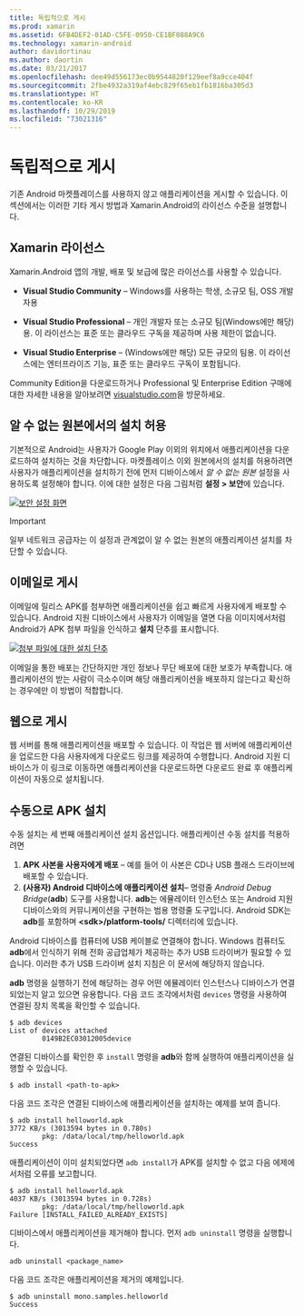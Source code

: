 ```yaml
---
title: 독립적으로 게시
ms.prod: xamarin
ms.assetid: 6FB4DEF2-01AD-C5FE-0950-CE1BF088A9C6
ms.technology: xamarin-android
author: davidortinau
ms.author: daortin
ms.date: 03/21/2017
ms.openlocfilehash: dee49d556173ec0b9544820f129eef8a9cce404f
ms.sourcegitcommit: 2fbe4932a319af4ebc829f65eb1fb1816ba305d3
ms.translationtype: HT
ms.contentlocale: ko-KR
ms.lasthandoff: 10/29/2019
ms.locfileid: "73021316"
---
```

# <a name="publishing-independently"></a>독립적으로 게시

기존 Android 마켓플레이스를 사용하지 않고 애플리케이션을 게시할 수 있습니다. 이 섹션에서는 이러한 기타 게시 방법과 Xamarin.Android의 라이선스 수준을 설명합니다.

## <a name="xamarin-licensing"></a>Xamarin 라이선스

Xamarin.Android 앱의 개발, 배포 및 보급에 많은 라이선스를 사용할 수 있습니다.

- **Visual Studio Community** &ndash; Windows를 사용하는 학생, 소규모 팀, OSS 개발자용

- **Visual Studio Professional** &ndash; 개인 개발자 또는 소규모 팀(Windows에만 해당)용. 이 라이선스는 표준 또는 클라우드 구독을 제공하며 사용 제한이 없습니다.

- **Visual Studio Enterprise** &ndash; (Windows에만 해당) 모든 규모의 팀용. 이 라이선스에는 엔터프라이즈 기능, 표준 또는 클라우드 구독이 포함됩니다.

Community Edition을 다운로드하거나 Professional 및 Enterprise Edition 구매에 대한 자세한 내용을 알아보려면 [visualstudio.com](https://visualstudio.microsoft.com/xamarin/)을 방문하세요.

## <a name="allow-installation-from-unknown-sources"></a>알 수 없는 원본에서의 설치 허용

기본적으로 Android는 사용자가 Google Play 이외의 위치에서 애플리케이션을 다운로드하여 설치하는 것을 차단합니다. 마켓플레이스 이외 원본에서의 설치를 허용하려면 사용자가 애플리케이션을 설치하기 전에 먼저 디바이스에서 *알 수 없는 원본* 설정을 사용하도록 설정해야 합니다. 이에 대한 설정은 다음 그림처럼 **설정 > 보안**에 있습니다.

[![보안 설정 화면](publishing-independently-images/settings.png)](publishing-independently-images/settings.png#lightbox)

> [!IMPORTANT]
> 일부 네트워크 공급자는 이 설정과 관계없이 알 수 없는 원본의 애플리케이션 설치를 차단할 수 있습니다.

## <a name="publishing-by-e-mail"></a>이메일로 게시

이메일에 릴리스 APK를 첨부하면 애플리케이션을 쉽고 빠르게 사용자에게 배포할 수 있습니다. Android 지원 디바이스에서 사용자가 이메일을 열면 다음 이미지에서처럼 Android가 APK 첨부 파일을 인식하고 **설치** 단추를 표시합니다.

[![첨부 파일에 대한 설치 단추](publishing-independently-images/publishing-via-email.png)](publishing-independently-images/publishing-via-email.png#lightbox)

이메일을 통한 배포는 간단하지만 개인 정보나 무단 배포에 대한 보호가 부족합니다. 애플리케이션의 받는 사람이 극소수이며 해당 애플리케이션을 배포하지 않는다고 확신하는 경우에만 이 방법이 적합합니다.

## <a name="publishing-by-web"></a>웹으로 게시

웹 서버를 통해 애플리케이션을 배포할 수 있습니다. 이 작업은 웹 서버에 애플리케이션을 업로드한 다음 사용자에게 다운로드 링크를 제공하여 수행합니다. Android 지원 디바이스가 이 링크로 이동하면 애플리케이션을 다운로드하면 다운로드 완료 후 애플리케이션이 자동으로 설치됩니다.

## <a name="manually-installing-an-apk"></a>수동으로 APK 설치

수동 설치는 세 번째 애플리케이션 설치 옵션입니다. 애플리케이션 수동 설치를 적용하려면

1. **APK 사본을 사용자에게 배포** &ndash; 예를 들어 이 사본은 CD나 USB 플래스 드라이브에 배포할 수 있습니다.
1. **(사용자) Android 디바이스에 애플리케이션 설치**&ndash; 명령줄 *Android Debug Bridge*(**adb**) 도구를 사용합니다. **adb**는 에뮬레이터 인스턴스 또는 Android 지원 디바이스와의 커뮤니케이션을 구현하는 범용 명령줄 도구입니다. Android SDK는 **adb**를 포함하며 **\<sdk>/platform-tools/** 디렉터리에 있습니다.

Android 디바이스를 컴퓨터에 USB 케이블로 연결해야 합니다.
Windows 컴퓨터도 **adb**에서 인식하기 위해 전화 공급업체가 제공하는 추가 USB 드라이버가 필요할 수 있습니다. 이러한 추가 USB 드라이버 설치 지침은 이 문서에 해당하지 않습니다.

**adb** 명령을 실행하기 전에 해당하는 경우 어떤 에뮬레이터 인스턴스나 디바이스가 연결되었는지 알고 있으면 유용합니다. 다음 코드 조각에서처럼 `devices` 명령을 사용하여 연결된 장치 목록을 확인할 수 있습니다.

```shell
$ adb devices
List of devices attached
        0149B2EC03012005device
```

연결된 디바이스를 확인한 후 `install` 명령을 **adb**와 함께 실행하여 애플리케이션을 실행할 수 있습니다.

```shell
$ adb install <path-to-apk>
```

다음 코드 조각은 연결된 디바이스에 애플리케이션을 설치하는 예제를 보여 줍니다.

```shell
$ adb install helloworld.apk
3772 KB/s (3013594 bytes in 0.780s)
        pkg: /data/local/tmp/helloworld.apk
Success
```

애플리케이션이 이미 설치되었다면 `adb install`가 APK를 설치할 수 없고 다음 에제에서처럼 오류를 보고합니다.

```shell
$ adb install helloworld.apk
4037 KB/s (3013594 bytes in 0.728s)
        pkg: /data/local/tmp/helloworld.apk
Failure [INSTALL_FAILED_ALREADY_EXISTS]
```

디바이스에서 애플리케이션을 제거해야 합니다. 먼저 `adb uninstall` 명령을 실행합니다.

```shell
adb uninstall <package_name>
```

다음 코드 조각은 애플리케이션을 제거의 예제입니다.

```shell
$ adb uninstall mono.samples.helloworld
Success
```
